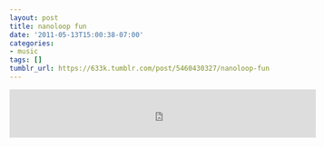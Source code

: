 ```yaml
---
layout: post
title: nanoloop fun
date: '2011-05-13T15:00:38-07:00'
categories:
- music
tags: []
tumblr_url: https://633k.tumblr.com/post/5460430327/nanoloop-fun
---
```

<iframe class="tumblr_audio_player tumblr_audio_player_5460430327" src="https://633k.tumblr.com/post/5460430327/audio_player_iframe/633k/tumblr_ll5mh2JoSd1qz70ln?audio_file=https%3A%2F%2Fa.tumblr.com%2Ftumblr_ll5mh2JoSd1qz70lno1.mp3" frameborder="0" allowtransparency="true" scrolling="no" width="540" height="85"></iframe>
